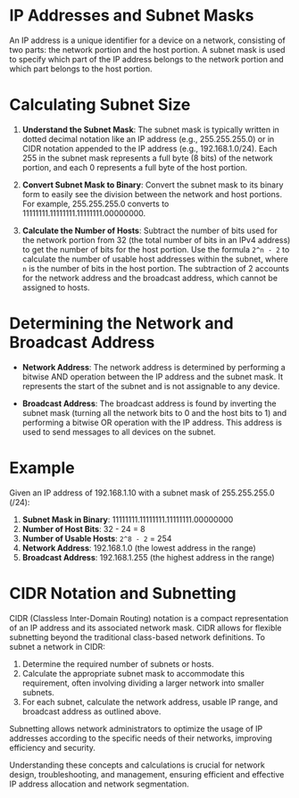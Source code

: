 # IP Addresses and Subnet Masks

An IP address is a unique identifier for a device on a network, consisting of two parts: the network portion and the host portion. A subnet mask is used to specify which part of the IP address belongs to the network portion and which part belongs to the host portion.

# Calculating Subnet Size

1. **Understand the Subnet Mask**: The subnet mask is typically written in dotted decimal notation like an IP address (e.g., 255.255.255.0) or in CIDR notation appended to the IP address (e.g., 192.168.1.0/24). Each 255 in the subnet mask represents a full byte (8 bits) of the network portion, and each 0 represents a full byte of the host portion.

2. **Convert Subnet Mask to Binary**: Convert the subnet mask to its binary form to easily see the division between the network and host portions. For example, 255.255.255.0 converts to 11111111.11111111.11111111.00000000.

3. **Calculate the Number of Hosts**: Subtract the number of bits used for the network portion from 32 (the total number of bits in an IPv4 address) to get the number of bits for the host portion. Use the formula `2^n - 2` to calculate the number of usable host addresses within the subnet, where `n` is the number of bits in the host portion. The subtraction of 2 accounts for the network address and the broadcast address, which cannot be assigned to hosts.

# Determining the Network and Broadcast Address

- **Network Address**: The network address is determined by performing a bitwise AND operation between the IP address and the subnet mask. It represents the start of the subnet and is not assignable to any device.

- **Broadcast Address**: The broadcast address is found by inverting the subnet mask (turning all the network bits to 0 and the host bits to 1) and performing a bitwise OR operation with the IP address. This address is used to send messages to all devices on the subnet.

# Example

Given an IP address of 192.168.1.10 with a subnet mask of 255.255.255.0 (/24):

1. **Subnet Mask in Binary**: 11111111.11111111.11111111.00000000
2. **Number of Host Bits**: 32 - 24 = 8
3. **Number of Usable Hosts**: `2^8 - 2` = 254
4. **Network Address**: 192.168.1.0 (the lowest address in the range)
5. **Broadcast Address**: 192.168.1.255 (the highest address in the range)

# CIDR Notation and Subnetting

CIDR (Classless Inter-Domain Routing) notation is a compact representation of an IP address and its associated network mask. CIDR allows for flexible subnetting beyond the traditional class-based network definitions. To subnet a network in CIDR:

1. Determine the required number of subnets or hosts.
2. Calculate the appropriate subnet mask to accommodate this requirement, often involving dividing a larger network into smaller subnets.
3. For each subnet, calculate the network address, usable IP range, and broadcast address as outlined above.

Subnetting allows network administrators to optimize the usage of IP addresses according to the specific needs of their networks, improving efficiency and security.

Understanding these concepts and calculations is crucial for network design, troubleshooting, and management, ensuring efficient and effective IP address allocation and network segmentation.